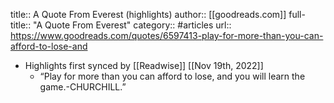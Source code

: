 title:: A Quote From Everest (highlights)
author:: [[goodreads.com]]
full-title:: "A Quote From Everest"
category:: #articles
url:: https://www.goodreads.com/quotes/6597413-play-for-more-than-you-can-afford-to-lose-and

- Highlights first synced by [[Readwise]] [[Nov 19th, 2022]]
	- “Play for more than you can afford to lose, and you will learn the game.-CHURCHILL.”
